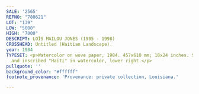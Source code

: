 ```yaml
---
SALE: '2565'
REFNO: "780621"
LOT: "139"
LOW: "5000"
HIGH: "7000"
DESCRIPT: LOÏS MAILOU JONES (1905 - 1998)
CROSSHEAD: Untitled (Haitian Landscape).
year: 1984
TYPESET: <p>Watercolor on wove paper, 1984. 457x610 mm; 18x24 inches. Signed, dated
  and inscribed "Haiti" in watercolor, lower right.</p>
pullquote: ''
background_color: "#ffffff"
footnote_provenance: 'Provenance: private collection, Louisiana.'

---
```

